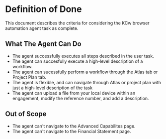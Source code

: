 # Definition of Done

This document describes the criteria for considering the KCw browser automation agent task as complete.

## What The Agent Can Do

- The agent successfully executes all steps described in the user task.
- The agent can succesfully execute a high-level description of a workflow. 
- The agent can sucessfully perform a workflow through the Atlas tab or Project Plan tab.
- The agent is flexible, and can navigate through Atlas or project plan with just a high-level description of the task 
- The agent can upload a file from your local device within an engagement, modify the reference number, and add a description.

## Out of Scope

- The agent can't navigate to the Advanced Capabilites page.
- The agent can't navigate to the Financial Statement page.